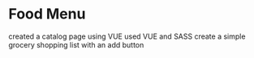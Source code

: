 # Food Menu
created a catalog page using VUE
used VUE and SASS 
create a simple grocery shopping list with an add
button
